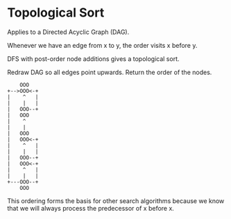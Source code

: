 # Topological Sort

Applies to a Directed Acyclic Graph (DAG).

Whenever we have an edge from x to y, the order visits x before y.

DFS with post-order node additions gives a topological sort.

Redraw DAG so all edges point upwards. Return the order of the nodes.

        OOO
    +-->OOO<-+
    |    ^   |
    |    |   |
    |   OOO--+
    |   OOO
    |    ^
    |    |
    |   OOO
    |   OOO<-+
    |    ^   |
    |    |   |
    |   OOO--+
    |   OOO<-+
    |    ^   |
    |    |   |
    +---OOO--+
        OOO

This ordering forms the basis for other search algorithms because
we know that we will always process the predecessor of x before x.
